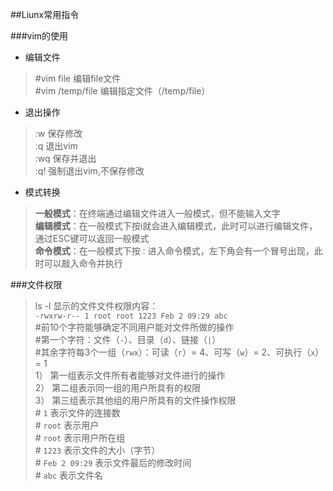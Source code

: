 ##Liunx常用指令  

###vim的使用  

* 编辑文件  
>\#vim file 编辑file文件  
\#vim /temp/file 编辑指定文件（/temp/file）

* 退出操作     
>:w 保存修改  
:q 退出vim  
:wq 保存并退出  
:q! 强制退出vim,不保存修改  

* 模式转换  
> **一般模式**：在终端通过编辑文件进入一般模式，但不能输入文字  
> **编辑模式**：在一般模式下按i就会进入编辑模式，此时可以进行编辑文件，通过ESC键可以返回一般模式  
> **命令模式**：在一般模式下按`：`进入命令模式，左下角会有一个冒号出现，此时可以敲入命令并执行  

###文件权限  
>ls -l 显示的文件文件权限内容：  
>`-rwxrw-r-- 1 root root 1223 Feb 2 09:29 abc`  
>\#前10个字符能够确定不同用户能对文件所做的操作  
>\#第一个字符：文件（`-`）、目录（`d`）、链接（`|`）  
>\#其余字符每3个一组（`rwx`）：可读（`r`）= 4、可写（`w`）= 2、可执行（`x`）= 1  
>1） 第一组表示文件所有者能够对文件进行的操作  
>2） 第二组表示同一组的用户所具有的权限  
>3） 第三组表示其他组的用户所具有的文件操作权限  
>\# `1` 表示文件的连接数  
>\# `root` 表示用户  
>\# `root` 表示用户所在组  
>\# `1223` 表示文件的大小（字节）  
>\# `Feb 2 09:29` 表示文件最后的修改时间  
>\# `abc` 表示文件名

